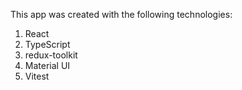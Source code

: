 This app was created with the following technologies:
1. React
2. TypeScript
3. redux-toolkit
4. Material UI
5. Vitest
